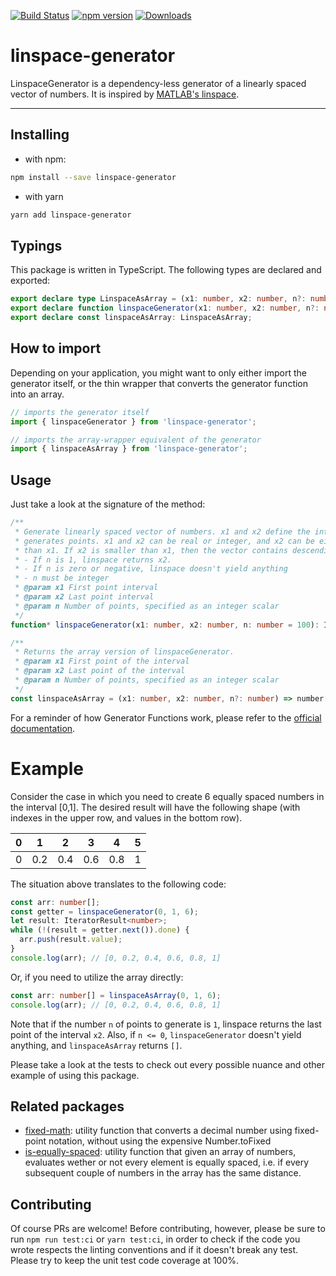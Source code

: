 [![Build Status](https://travis-ci.org/jkomyno/linspace-generator.svg?branch=master)](https://travis-ci.org/jkomyno/linspace-generator)
[![npm version](https://badge.fury.io/js/linspace-generator.svg)](https://www.npmjs.com/package/linspace-generator)
[![Downloads](https://img.shields.io/npm/dm/linspace-generator.svg)](https://www.npmjs.com/package/linspace-generator)

# linspace-generator

LinspaceGenerator is a dependency-less generator of a linearly spaced vector of numbers.
It is inspired by [MATLAB's linspace](https://www.mathworks.com/help/matlab/ref/linspace.html).

------------------------------------------------------------------------------------------------------------------------------------------------------

## Installing

- with npm:
```sh
npm install --save linspace-generator
```

- with yarn
```sh
yarn add linspace-generator
```

## Typings

This package is written in TypeScript.
The following types are declared and exported:

```typescript
export declare type LinspaceAsArray = (x1: number, x2: number, n?: number) => number[];
export declare function linspaceGenerator(x1: number, x2: number, n?: number): IterableIterator<number>;
export declare const linspaceAsArray: LinspaceAsArray;
```

## How to import

Depending on your application, you might want to only either import the generator itself, or the
thin wrapper that converts the generator function into an array.

```typescript
// imports the generator itself
import { linspaceGenerator } from 'linspace-generator';
```

```typescript
// imports the array-wrapper equivalent of the generator
import { linspaceAsArray } from 'linspace-generator';
```

## Usage

Just take a look at the signature of the method:

```typescript
/**
 * Generate linearly spaced vector of numbers. x1 and x2 define the interval over which linspace
 * generates points. x1 and x2 can be real or integer, and x2 can be either larger or smaller
 * than x1. If x2 is smaller than x1, then the vector contains descending values.
 * - If n is 1, linspace returns x2.
 * - If n is zero or negative, linspace doesn't yield anything
 * - n must be integer
 * @param x1 First point interval
 * @param x2 Last point interval
 * @param n Number of points, specified as an integer scalar
 */
function* linspaceGenerator(x1: number, x2: number, n: number = 100): IterableIterator<number>;

/**
 * Returns the array version of linspaceGenerator.
 * @param x1 First point of the interval
 * @param x2 Last point of the interval
 * @param n Number of points, specified as an integer scalar
 */
const linspaceAsArray = (x1: number, x2: number, n?: number) => number[];
```

For a reminder of how Generator Functions work, please refer to the [official documentation](https://developer.mozilla.org/en-US/docs/Web/JavaScript/Reference/Global_Objects/Generator).

# Example

Consider the case in which you need to create 6 equally spaced numbers in the interval [0,1].
The desired result will have the following shape (with indexes in the upper row, and values in the bottom row).

| 0    | 1    | 2    | 3    | 4    | 5    |
| ---- | ---- | ---- | ---- | ---- | ---- |
| 0    | 0.2  | 0.4  | 0.6  | 0.8  | 1    |

The situation above translates to the following code:

```typescript
const arr: number[];
const getter = linspaceGenerator(0, 1, 6);
let result: IteratorResult<number>;
while (!(result = getter.next()).done) {
  arr.push(result.value);
}
console.log(arr); // [0, 0.2, 0.4, 0.6, 0.8, 1]
```

Or, if you need to utilize the array directly:

```typescript
const arr: number[] = linspaceAsArray(0, 1, 6);
console.log(arr); // [0, 0.2, 0.4, 0.6, 0.8, 1]
```

Note that if the number `n` of points to generate is `1`, linspace returns the last point of the interval `x2`.
Also, if `n <= 0`, `linspaceGenerator` doesn't yield anything, and `linspaceAsArray` returns `[]`.

Please take a look at the tests to check out every possible nuance and other example of using this package.

## Related packages

- [fixed-math](https://github.com/jkomyno/fixed-math): utility function that converts a decimal number using fixed-point notation,
without using the expensive Number.toFixed
- [is-equally-spaced](https://github.com/jkomyno/is-equally-spaced): utility function that given an array of numbers, evaluates wether or not every element is equally spaced, i.e. if every subsequent couple of numbers in the array has the same distance.

## Contributing

Of course PRs are welcome! Before contributing, however, please be sure to run `npm run test:ci` or `yarn test:ci`,
in order to check if the code you wrote respects the linting conventions and if it doesn't break any test. Please
try to keep the unit test code coverage at 100%.
